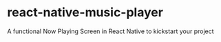 # react-native-music-player
A functional  Now Playing Screen in React Native to kickstart your project
